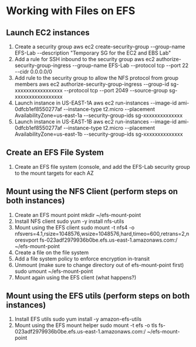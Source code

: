 # Working with Files on EFS

## Launch EC2 instances
1. Create a security group
aws ec2 create-security-group --group-name EFS-Lab --description "Temporary SG for the EC2 and EBS Lab"
2. Add a rule for SSH inbound to the security group
aws ec2 authorize-security-group-ingress --group-name EFS-Lab --protocol tcp --port 22 --cidr 0.0.0.0/0
3. Add rule to the security group to allow the NFS protocol from group members
aws ec2 authorize-security-group-ingress --group-id sg-xxxxxxxxxxxxxxxxx --protocol tcp --port 2049 --source-group sg-xxxxxxxxxxxxxxxxx
4. Launch instance in US-EAST-1A
aws ec2 run-instances --image-id ami-0dfcb1ef8550277af --instance-type t2.micro --placement AvailabilityZone=us-east-1a --security-group-ids sg-xxxxxxxxxxxxxx
5. Launch instance in US-EAST-1B
aws ec2 run-instances --image-id ami-0dfcb1ef8550277af --instance-type t2.micro --placement AvailabilityZone=us-east-1b --security-group-ids sg-xxxxxxxxxxxxxx

## Create an EFS File System
1. Create an EFS file system (console, and add the EFS-Lab security group to the mount targets for each AZ

## Mount using the NFS Client (perform steps on both instances)
1. Create an EFS mount point
mkdir ~/efs-mount-point
2. Install NFS client
sudo yum -y install nfs-utils
3. Mount using the EFS client
sudo mount -t nfs4 -o nfsvers=4.1,rsize=1048576,wsize=1048576,hard,timeo=600,retrans=2,noresvport fs-023adf2979936b0be.efs.us-east-1.amazonaws.com:/ ~/efs-mount-point
4. Create a file on the file system
5. Add a file system policy to enforce encryption in-transit
6. Unmount (make sure to change directory out of efs-mount-point first)
sudo umount ~/efs-mount-point
4. Mount again using the EFS client (what happens?)

## Mount using the EFS utils (perform steps on both instances)
1. Install EFS utils
sudo yum install -y amazon-efs-utils
2. Mount using the EFS mount helper
sudo mount -t efs -o tls fs-023adf2979936b0be.efs.us-east-1.amazonaws.com:/ ~/efs-mount-point